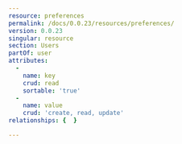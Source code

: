 ```yaml
---
resource: preferences
permalink: /docs/0.0.23/resources/preferences/
version: 0.0.23
singular: resource
section: Users
partOf: user
attributes:
  -
    name: key
    crud: read
    sortable: 'true'
  -
    name: value
    crud: 'create, read, update'
relationships: {  }

---
```

